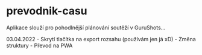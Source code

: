 # prevodnik-casu

Aplikace slouží pro pohodlnější plánování soutěží v GuruShots...



03.04.2022 - Skrytí tlačítka na export rozsahu (používám jen já xD)
           - Změna struktury
           - Převod na PWA